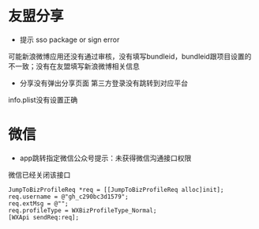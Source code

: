 

# 友盟分享

- 提示 sso package or sign error

可能新浪微博应用还没有通过审核，没有填写bundleid，bundleid跟项目设置的不一致；没有在友盟填写新浪微博相关信息

- 分享没有弹出分享页面 第三方登录没有跳转到对应平台

info.plist没有设置正确

# 微信

- app跳转指定微信公众号提示：未获得微信沟通接口权限

微信已经关闭该接口
```
JumpToBizProfileReq *req = [[JumpToBizProfileReq alloc]init];
req.username = @"gh_c290bc3d1579";
req.extMsg = @"";
req.profileType = WXBizProfileType_Normal;
[WXApi sendReq:req];
```
  

